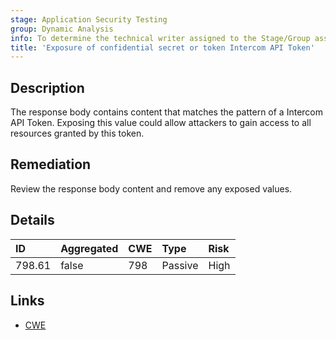 ```yaml
---
stage: Application Security Testing
group: Dynamic Analysis
info: To determine the technical writer assigned to the Stage/Group associated with this page, see https://handbook.gitlab.com/handbook/product/ux/technical-writing/#assignments
title: 'Exposure of confidential secret or token Intercom API Token'
---
```


## Description

The response body contains content that matches the pattern of a Intercom API Token.
Exposing this value could allow attackers to gain access to all resources granted by this token.

## Remediation

Review the response body content and remove any exposed values.

## Details

| ID | Aggregated | CWE | Type | Risk |
|:---|:-----------|:----|:-----|:-----|
| 798.61 | false | 798 | Passive | High |

## Links

- [CWE](https://cwe.mitre.org/data/definitions/798.html)
